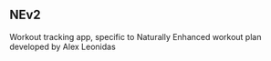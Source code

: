## NEv2

Workout tracking app, specific to Naturally Enhanced workout plan developed by Alex Leonidas

